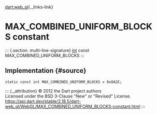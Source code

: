 [dart:web\_gl](../../dart-web_gl/dart-web_gl-library){._links-link}

MAX\_COMBINED\_UNIFORM\_BLOCKS constant
=======================================

::: {.section .multi-line-signature}
[int](../../dart-core/int-class) const MAX\_COMBINED\_UNIFORM\_BLOCKS
:::

Implementation {#source}
--------------

``` {.language-dart data-language="dart"}
static const int MAX_COMBINED_UNIFORM_BLOCKS = 0x8A2E;
```

::: {._attribution}
© 2012 the Dart project authors\
Licensed under the BSD 3-Clause \"New\" or \"Revised\" License.\
<https://api.dart.dev/stable/2.18.5/dart-web_gl/WebGL/MAX_COMBINED_UNIFORM_BLOCKS-constant.html>
:::
